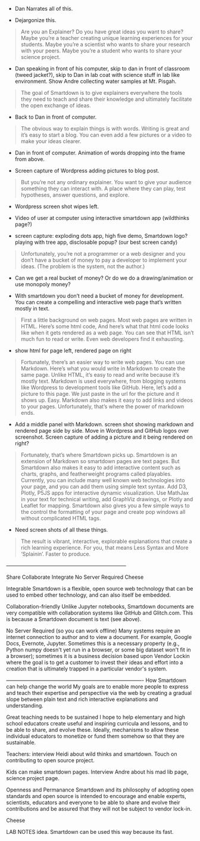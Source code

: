 - Dan Narrates all of this.

- Dejargonize this.

> Are you an Explainer? Do you have great ideas you want to share? Maybe you’re a teacher creating unique learning experiences for your students.  Maybe you’re a scientist who wants to share your research with your peers.  Maybe you’re a student who wants to share your science project.

- Dan speaking in front of his computer, skip to dan in front of classroom (tweed jacket?), skip to Dan in lab coat with science 	stuff in lab like environment.  Show Andre collecting water samples at Mt. Pisgah.

> The goal of Smartdown is to give explainers everywhere the tools they need to teach and share their knowledge and ultimately facilitate the open exchange of ideas.

- Back to Dan in front of computer.

> The obvious way to explain things is with words.  Writing is great and it’s easy to start a blog. You can even add a few pictures or a video to make your ideas clearer.

- Dan in front of computer.  Animation of words dropping into the frame from above.

- Screen capture of Wordpress adding pictures to blog post.

> But you’re not any ordinary explainer.  You want to give your audience something they can interact with.  A place where they can play, test hypotheses, answer questions, and explore.

- Wordpress screen shot wipes left.

- Video of user at computer using interactive smartdown app (wildthinks page?)

- screen capture:  exploding dots app, high five demo, Smartdown logo? playing with tree app, disclosable popup?  (our best screen candy)

> Unfortunately, you’re not a programmer or a web designer and you don’t have a bucket of money to pay a developer to implement your ideas.  (The problem is the system, not the author.)

- Can we get a real bucket of money?  Or do we do a drawing/animation or use monopoly money?

- With smartdown you don’t need a bucket of money for development.  You can create a compelling and interactive web page that’s written mostly in text.

> First a little background on web pages.  Most web pages are written in HTML.  Here’s some html code,  And here’s what that html code looks like when it gets rendered as a web page. You can see that HTML isn’t much fun to read or write.  Even web developers find it exhausting.


- show html for page left, rendered page on right


> Fortunately, there’s an easier way to write web pages.  You can use Markdown.  Here’s what you would write in Markdown to create the same page. Unlike HTML, it’s easy to read and write because it’s mostly text.  Markdown is used everywhere, from blogging systems like Wordpress to development tools like GitHub.   Here, let’s add a picture to this page.  We just paste in the url for the picture and it shows up. Easy.  Markdown also makes it easy to add links and videos to your pages.  Unfortunately, that’s where the power of markdown ends.

- Add a middle panel with Markdown. screen shot showing markdown and rendered page side by side.  Move in Wordpress and GitHub logos over screenshot.  Screen capture of adding a picture and it being rendered on right?


> Fortunately, that’s where Smartdown picks up.  Smartdown is an extension of Markdown so smartdown pages are text pages.  But Smartdown also makes  it easy to add interactive content such as charts, graphs, and featherweight programs called playables.  Currently, you can  include many well known web technologies into your page, and you can add them using simple text syntax.  Add D3, Plotly, P5JS apps for interactive dynamic visualization.  Use MathJax in your text for technical writing, add GraphViz drawings, or Plotly and Leaflet for mapping.  Smartdown also gives you a few simple ways to the control the formatting of your page and create pop windows all without complicated HTML tags.

- Need screen shots of all these things.

> The result is vibrant, interactive, explorable explanations that create a rich learning experience.  For you, that means Less Syntax and More ‘Splainin’.   Faster to produce.


———————————————————————


Share
Collaborate
Integrate
No Server Required
Cheese


Integrable
Smartdown is a flexible, open source web technology that can be used to embed other technology, and can also itself be embedded.


Collaboration-friendly
Unlike Jupyter notebooks, Smartdown documents are very compatible with collaboration systems like GitHub and Glitch.com. This is because a Smartdown document is text (see above).

No Server Required (so you can work offline)
Many systems require an internet connection to author and to view a document. For example, Google Docs, Evernote, Jupyter. Sometimes this is a necessary property (e.g., Python numpy doesn't yet run in a browser, or some big dataset won't fit in a browser); sometimes it is a business decision based upon Vendor Lockin where the goal is to get a customer to invest their ideas and effort into a creation that is ultimately trapped in a particular vendor's system.



——————————————————————————-
How Smartdown can help change the world
My goals are to enable more people to express and teach their expertise and perspective via the web by creating a gradual slope between plain text and rich interactive explanations and understanding.

Great teaching needs to be sustained
I hope to help elementary and high school educators create useful and inspiring curricula and lessons, and to be able to share, and evolve these.
Ideally, mechanisms to allow these individual educators to monetize or fund them somehow so that they are sustainable.

Teachers: interview Heidi about wild thinks and smartdown.  Touch on contributing to open source project.

Kids can make smartdown pages.  Interview Andre about his mad lib page, science project page.

Openness and Permanance
Smartdown and its philosophy of adopting open standards and open source is intended to encourage and enable experts, scientists, educators and everyone to be able to share and evolve their contributions and be assured that they will not be subject to vendor lock-in.

Cheese


LAB NOTES idea.  Smartdown can be used this way because its fast.


